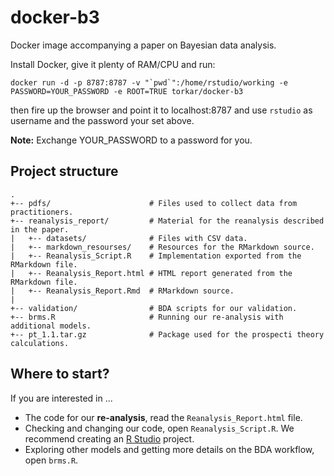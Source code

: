 # docker-b3
Docker image accompanying a paper on Bayesian data analysis.

Install Docker, give it plenty of RAM/CPU and run:

```docker run -d -p 8787:8787 -v "`pwd`":/home/rstudio/working -e PASSWORD=YOUR_PASSWORD -e ROOT=TRUE torkar/docker-b3```

then fire up the browser and point it to localhost:8787 and use `rstudio` as username and the password your set above.

**Note:** Exchange YOUR_PASSWORD to a password for you.

## Project structure

```
. 
+-- pdfs/                      # Files used to collect data from practitioners.
+-- reanalysis_report/         # Material for the reanalysis described in the paper.
|   +-- datasets/              # Files with CSV data.
|   +-- markdown_resourses/    # Resources for the RMarkdown source.
|   +-- Reanalysis_Script.R    # Implementation exported from the RMarkdown file.
|   +-- Reanalysis_Report.html # HTML report generated from the RMarkdown file.
|   +-- Reanalysis_Report.Rmd  # RMarkdown source.
|
+-- validation/                # BDA scripts for our validation.
+-- brms.R                     # Running our re-analysis with additional models.
+-- pt_1.1.tar.gz              # Package used for the prospecti theory calculations.
```

## Where to start?

If you are interested in ...

* The code for our **re-analysis**, read the `Reanalysis_Report.html` file.
* Checking and changing our code, open `Reanalysis_Script.R`. We recommend creating an [R Studio](https://rstudio.com/) project.
* Exploring other models and getting more details on the BDA workflow, open `brms.R`.
